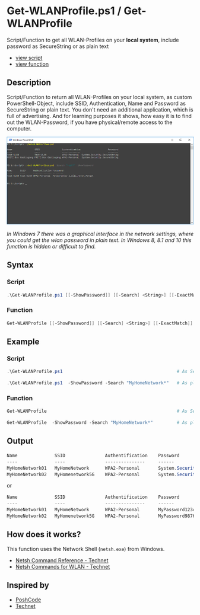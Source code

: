 # Get-WLANProfile.ps1 / Get-WLANProfile

Script/Function to get all WLAN-Profiles on your **local system**, include password as SecureString or as plain text

* [view script](https://github.com/BornToBeRoot/PowerShell/blob/master/Scripts/Get-WLANProfile.ps1)
* [view function](https://github.com/BornToBeRoot/PowerShell/blob/master/Module/LazyAdmin/Get-WLANProfile.ps1)

## Description

Script/Function to return all WLAN-Profiles on your local system, as custom PowerShell-Object, include SSID, Authentication, Name and Password as SecureString or plain text. You don't need an additional application, which is full of advertising. And for learning purposes it shows, how easy it is to find out the WLAN-Password, if you have physical/remote access to the computer.

![Screenshot](Get-WLANProfile.png?raw=true)

_In Windows 7 there was a graphical interface in the network settings, where you could get the wlan password in plain text. In Windows 8, 8.1 and 10 this function is hidden or difficult to find._

## Syntax

### Script

```powershell
.\Get-WLANProfile.ps1 [[-ShowPassword]] [[-Search] <String>] [[-ExactMatch]] [<CommonParameters>] 
```

### Function

```powershell
Get-WLANProfile [[-ShowPassword]] [[-Search] <String>] [[-ExactMatch]] [<CommonParameters>]
```

## Example

### Script

```powershell
.\Get-WLANProfile.ps1											# As SecureString
```

```powershell
.\Get-WLANProfile.ps1  -ShowPassword -Search "MyHomeNetwork*"   # As plain text
```

### Function

```powershell
Get-WLANProfile													# As SecureString
```

```powershell
Get-WLANProfile  -ShowPassword -Search "MyHomeNetwork*"			# As plain text
```

## Output

```powershell
Name              SSID               Authentification    Password
----              ----               ---------------     ------
MyHomeNetwork01   MyHomeNetwork      WPA2-Personal       System.Security.SecureString
MyHomeNetwork02   MyHomenetwork5G    WPA2-Personal       System.Security.SecureString
```

or

```powershell
Name              SSID               Authentification    Password
----              ----               ---------------     ------
MyHomeNetwork01   MyHomeNetwork      WPA2-Personal       MyPassword123456789
MyHomeNetwork02   MyHomenetwork5G    WPA2-Personal       MyPassword987654321
```

## How does it works?

This function uses the Network Shell (`netsh.exe`) from Windows.

* [Netsh Command Reference - Technet](https://technet.microsoft.com/en-us/library/cc754516(v=ws.10).aspx)
* [Netsh Commands for WLAN - Technet](https://technet.microsoft.com/en-US/library/cc755301(v=ws.10).aspx)

## Inspired by

* [PoshCode](http://poshcode.org/4520)
* [Technet](https://blogs.technet.microsoft.com/heyscriptingguy/2015/11/23/get-wireless-network-ssid-and-password-with-powershell/)

